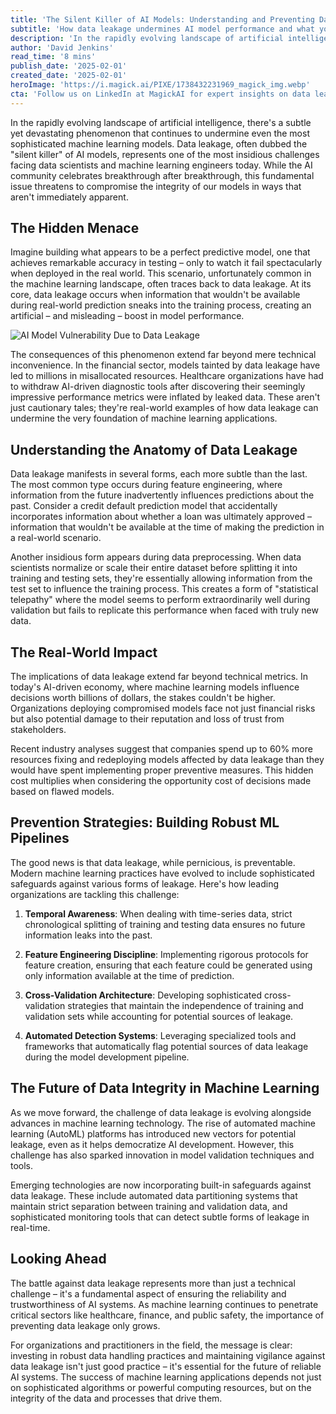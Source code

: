 ```yaml
---
title: 'The Silent Killer of AI Models: Understanding and Preventing Data Leakage in Machine Learning'
subtitle: 'How data leakage undermines AI model performance and what you can do about it'
description: 'In the rapidly evolving landscape of artificial intelligence, there\'s a subtle yet devastating phenomenon that continues to undermine even the most sophisticated machine learning models. Data leakage, often dubbed the "silent killer" of AI models, represents one of the most insidious challenges facing data scientists and machine learning engineers today. While the AI community celebrates breakthrough after breakthrough, this fundamental issue threatens to compromise the integrity of our models in ways that aren\'t immediately apparent.'
author: 'David Jenkins'
read_time: '8 mins'
publish_date: '2025-02-01'
created_date: '2025-02-01'
heroImage: 'https://i.magick.ai/PIXE/1738432231969_magick_img.webp'
cta: 'Follow us on LinkedIn at MagickAI for expert insights on data leakage prevention and other essential topics in machine learning.'
---
```


In the rapidly evolving landscape of artificial intelligence, there's a subtle yet devastating phenomenon that continues to undermine even the most sophisticated machine learning models. Data leakage, often dubbed the "silent killer" of AI models, represents one of the most insidious challenges facing data scientists and machine learning engineers today. While the AI community celebrates breakthrough after breakthrough, this fundamental issue threatens to compromise the integrity of our models in ways that aren't immediately apparent.

## The Hidden Menace

Imagine building what appears to be a perfect predictive model, one that achieves remarkable accuracy in testing – only to watch it fail spectacularly when deployed in the real world. This scenario, unfortunately common in the machine learning landscape, often traces back to data leakage. At its core, data leakage occurs when information that wouldn't be available during real-world prediction sneaks into the training process, creating an artificial – and misleading – boost in model performance.

![AI Model Vulnerability Due to Data Leakage](https://i.magick.ai/PIXE/1738432231972_magick_img.webp)

The consequences of this phenomenon extend far beyond mere technical inconvenience. In the financial sector, models tainted by data leakage have led to millions in misallocated resources. Healthcare organizations have had to withdraw AI-driven diagnostic tools after discovering their seemingly impressive performance metrics were inflated by leaked data. These aren't just cautionary tales; they're real-world examples of how data leakage can undermine the very foundation of machine learning applications.

## Understanding the Anatomy of Data Leakage

Data leakage manifests in several forms, each more subtle than the last. The most common type occurs during feature engineering, where information from the future inadvertently influences predictions about the past. Consider a credit default prediction model that accidentally incorporates information about whether a loan was ultimately approved – information that wouldn't be available at the time of making the prediction in a real-world scenario.

Another insidious form appears during data preprocessing. When data scientists normalize or scale their entire dataset before splitting it into training and testing sets, they're essentially allowing information from the test set to influence the training process. This creates a form of "statistical telepathy" where the model seems to perform extraordinarily well during validation but fails to replicate this performance when faced with truly new data.

## The Real-World Impact

The implications of data leakage extend far beyond technical metrics. In today's AI-driven economy, where machine learning models influence decisions worth billions of dollars, the stakes couldn't be higher. Organizations deploying compromised models face not just financial risks but also potential damage to their reputation and loss of trust from stakeholders.

Recent industry analyses suggest that companies spend up to 60% more resources fixing and redeploying models affected by data leakage than they would have spent implementing proper preventive measures. This hidden cost multiplies when considering the opportunity cost of decisions made based on flawed models.

## Prevention Strategies: Building Robust ML Pipelines

The good news is that data leakage, while pernicious, is preventable. Modern machine learning practices have evolved to include sophisticated safeguards against various forms of leakage. Here's how leading organizations are tackling this challenge:

1. **Temporal Awareness**: When dealing with time-series data, strict chronological splitting of training and testing data ensures no future information leaks into the past.
   
2. **Feature Engineering Discipline**: Implementing rigorous protocols for feature creation, ensuring that each feature could be generated using only information available at the time of prediction.
   
3. **Cross-Validation Architecture**: Developing sophisticated cross-validation strategies that maintain the independence of training and validation sets while accounting for potential sources of leakage.

4. **Automated Detection Systems**: Leveraging specialized tools and frameworks that automatically flag potential sources of data leakage during the model development pipeline.

## The Future of Data Integrity in Machine Learning

As we move forward, the challenge of data leakage is evolving alongside advances in machine learning technology. The rise of automated machine learning (AutoML) platforms has introduced new vectors for potential leakage, even as it helps democratize AI development. However, this challenge has also sparked innovation in model validation techniques and tools.

Emerging technologies are now incorporating built-in safeguards against data leakage. These include automated data partitioning systems that maintain strict separation between training and validation data, and sophisticated monitoring tools that can detect subtle forms of leakage in real-time.

## Looking Ahead

The battle against data leakage represents more than just a technical challenge – it's a fundamental aspect of ensuring the reliability and trustworthiness of AI systems. As machine learning continues to penetrate critical sectors like healthcare, finance, and public safety, the importance of preventing data leakage only grows.

For organizations and practitioners in the field, the message is clear: investing in robust data handling practices and maintaining vigilance against data leakage isn't just good practice – it's essential for the future of reliable AI systems. The success of machine learning applications depends not just on sophisticated algorithms or powerful computing resources, but on the integrity of the data and processes that drive them.